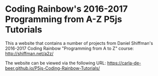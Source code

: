
Coding Rainbow's 2016-2017 Programming from A-Z P5js Tutorials
==============================================================

This a website that contains a number of projects from Daniel Shiffman's 2016-2017 Coding Rainbow "Programming from A to Z" course: http://shiffman.net/a2z/

The website can be viewed via the following URL: https://carla-de-beer.github.io/P5js-Coding-Rainbow-Tutorials/
